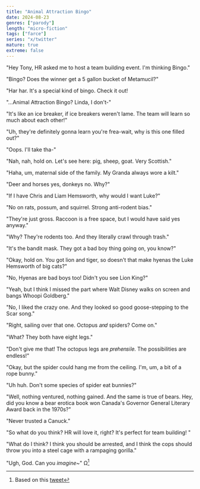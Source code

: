 ```yaml
---
title: "Animal Attraction Bingo"
date: 2024-08-23
genres: ["parody"]
length: "micro-fiction"
tags: ["farce"]
series: "x/twitter"
mature: true
extreme: false
---
```

"Hey Tony, HR asked me to host a team building event. I'm thinking Bingo."

"Bingo? Does the winner get a 5 gallon bucket of Metamucil?"

"Har har. It's a special kind of bingo. Check it out!

"...Animal Attraction Bingo? Linda, I don't-"

"It's like an ice breaker, if ice breakers weren't lame. The team will learn so much about each other!"

"Uh, they're definitely gonna learn you're frea-wait, why is this one filled out?"

"Oops. I'll take tha-"

"Nah, nah, hold on. Let's see here: pig, sheep, goat. Very Scottish."

"Haha, um, maternal side of the family. My Granda always wore a kilt."

"Deer and horses yes, donkeys no. Why?"

"If I have Chris and Liam Hemsworth, why would I want Luke?"

"No on rats, possum, and squirrel. Strong anti-rodent bias."

"They're just gross. Raccoon is a free space, but I would have said yes anyway."

"Why? They're rodents too. And they literally crawl through trash."

"It's the bandit mask. They got a bad boy thing going on, you know?"

"Okay, hold on. You got lion and tiger, so doesn't that make hyenas the Luke Hemsworth of big cats?"

"No, Hyenas are bad boys too! Didn't you see Lion King?"

"Yeah, but I think I missed the part where Walt Disney walks on screen and bangs Whoopi Goldberg."

"No, I liked the crazy one. And they looked so good goose-stepping to the Scar song."

"Right, sailing over that one. Octopus 𝑎𝑛𝑑 spiders? Come on."

"What? They both have eight legs."

"Don't give me that! The octopus legs are 𝑝𝑟𝑒ℎ𝑒𝑛𝑠𝑖𝑙𝑒. The possibilities are endless!"

"Okay, but the spider could hang me from the ceiling. I'm, um, a bit of a rope bunny."

"Uh huh. Don't some species of spider eat bunnies?"

"Well, nothing ventured, nothing gained. And the same is true of bears. Hey, did you know a bear erotica book won Canada's Governor General Literary Award back in the 1970s?"

"Never trusted a Canuck."

"So what do you think? HR will love it, right? It's perfect for team building! "

"What do I think? I think you should be arrested, and I think the cops should throw you into a steel cage with a rampaging gorilla."

"Ugh, God. Can you *imagine~*" Ω[^1]

[^1]: Based on this [tweet](https://x.com/DelusionPosting/status/1827027212656374196)

